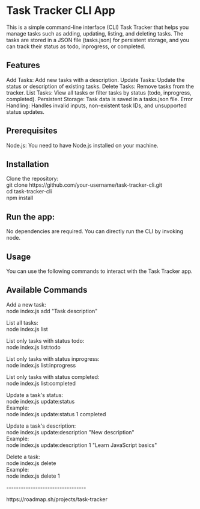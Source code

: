 <h1>Task Tracker CLI App</h1>

<p>This is a simple command-line interface (CLI) Task Tracker that helps you manage tasks such as adding, updating, listing, and deleting tasks. The tasks are stored in a JSON file (tasks.json) for persistent storage, and you can track their status as todo, inprogress, or completed.</p>

<h2>Features</h2>

<p>Add Tasks: Add new tasks with a description.
Update Tasks: Update the status or description of existing tasks.
Delete Tasks: Remove tasks from the tracker.
List Tasks: View all tasks or filter tasks by status (todo, inprogress, completed).
Persistent Storage: Task data is saved in a tasks.json file.
Error Handling: Handles invalid inputs, non-existent task IDs, and unsupported status updates.</p>

<h2>Prerequisites</h2>

<p>Node.js: You need to have Node.js installed on your machine.</p>

<h2>Installation</h2>

<p>Clone the repository: <br>
git clone https://github.com/your-username/task-tracker-cli.git <br>
cd task-tracker-cli <br>
npm install <br>

<h2>Run the app: </h2>
<p>No dependencies are required. You can directly run the CLI by invoking node.</p>

<h2>Usage</h2>
<p>You can use the following commands to interact with the Task Tracker app.</p>

<h2>Available Commands</h2>

<p>Add a new task:<br>
node index.js add "Task description"

List all tasks: <br>
node index.js list

List only tasks with status todo: <br>
node index.js list:todo

List only tasks with status inprogress: <br>
node index.js list:inprogress

List only tasks with status completed: <br>
node index.js list:completed

Update a task's status: <br>
node index.js update:status <task-id> <new-status> <br>
Example: <br>
node index.js update:status 1 completed

Update a task's description: <br>
node index.js update:description <task-id> "New description" <br>
Example: <br>
node index.js update:description 1 "Learn JavaScript basics"

Delete a task: <br>
node index.js delete <task-id> <br>
Example: <br>
node index.js delete 1</p>

<p>---------------------------------</p>
https://roadmap.sh/projects/task-tracker
